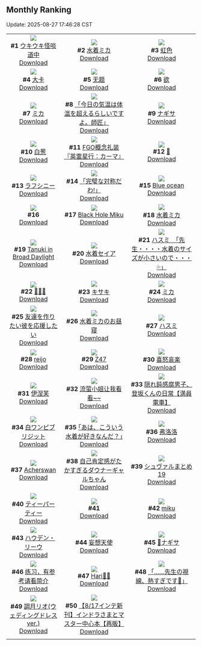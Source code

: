 ## Monthly Ranking
Update: 2025-08-27 17:46:28 CST

|      |      |      |
| :----: | :----: | :----: |
| ![](https://i.pixiv.re/c/240x480/img-master/img/2025/07/30/00/00/16/133265318_p0_master1200.jpg)<br>**#1** [ウキウキ怪啖道中](https://www.pixiv.net/artworks/133265318)<br>[Download](https://i.pixiv.re/img-original/img/2025/07/30/00/00/16/133265318_p0.jpg) | ![](https://i.pixiv.re/c/240x480/img-master/img/2025/07/30/00/23/45/133266651_p0_master1200.jpg)<br>**#2** [水着ミカ](https://www.pixiv.net/artworks/133266651)<br>[Download](https://i.pixiv.re/img-original/img/2025/07/30/00/23/45/133266651_p0.jpg) | ![](https://i.pixiv.re/c/240x480/img-master/img/2025/07/29/00/00/21/133229733_p0_master1200.jpg)<br>**#3** [虹色](https://www.pixiv.net/artworks/133229733)<br>[Download](https://i.pixiv.re/img-original/img/2025/07/29/00/00/21/133229733_p0.png) |
| ![](https://i.pixiv.re/c/240x480/img-master/img/2025/07/30/21/17/53/133294134_p0_master1200.jpg)<br>**#4** [大卡](https://www.pixiv.net/artworks/133294134)<br>[Download](https://i.pixiv.re/img-original/img/2025/07/30/21/17/53/133294134_p0.jpg) | ![](https://i.pixiv.re/c/240x480/img-master/img/2025/07/30/02/19/12/133270021_p0_master1200.jpg)<br>**#5** [无题](https://www.pixiv.net/artworks/133270021)<br>[Download](https://i.pixiv.re/img-original/img/2025/07/30/02/19/12/133270021_p0.jpg) | ![](https://i.pixiv.re/c/240x480/img-master/img/2025/07/30/21/00/06/133293235_p0_master1200.jpg)<br>**#6** [欲](https://www.pixiv.net/artworks/133293235)<br>[Download](https://i.pixiv.re/img-original/img/2025/07/30/21/00/06/133293235_p0.jpg) |
| ![](https://i.pixiv.re/c/240x480/img-master/img/2025/07/30/00/00/08/133265252_p0_master1200.jpg)<br>**#7** [ミカ](https://www.pixiv.net/artworks/133265252)<br>[Download](https://i.pixiv.re/img-original/img/2025/07/30/00/00/08/133265252_p0.jpg) | ![](https://i.pixiv.re/c/240x480/img-master/img/2025/07/31/00/00/12/133301079_p0_master1200.jpg)<br>**#8** [「今日の気温は体温を超えるらしいですよ。師匠」](https://www.pixiv.net/artworks/133301079)<br>[Download](https://i.pixiv.re/img-original/img/2025/07/31/00/00/12/133301079_p0.jpg) | ![](https://i.pixiv.re/c/240x480/img-master/img/2025/07/28/01/34/08/133197061_p0_master1200.jpg)<br>**#9** [ナギサ](https://www.pixiv.net/artworks/133197061)<br>[Download](https://i.pixiv.re/img-original/img/2025/07/28/01/34/08/133197061_p0.png) |
| ![](https://i.pixiv.re/c/240x480/img-master/img/2025/07/30/00/42/14/133267374_p0_master1200.jpg)<br>**#10** [白葱](https://www.pixiv.net/artworks/133267374)<br>[Download](https://i.pixiv.re/img-original/img/2025/07/30/00/42/14/133267374_p0.jpg) | ![](https://i.pixiv.re/c/240x480/img-master/img/2025/07/30/13/44/49/133281260_p0_master1200.jpg)<br>**#11** [FGO概念礼装『英霊星行：カーマ』](https://www.pixiv.net/artworks/133281260)<br>[Download](https://i.pixiv.re/img-original/img/2025/07/30/13/44/49/133281260_p0.png) | ![](https://i.pixiv.re/c/240x480/img-master/img/2025/07/30/22/02/57/133296087_p0_master1200.jpg)<br>**#12** [🍑](https://www.pixiv.net/artworks/133296087)<br>[Download](https://i.pixiv.re/img-original/img/2025/07/30/22/02/57/133296087_p0.png) |
| ![](https://i.pixiv.re/c/240x480/img-master/img/2025/07/30/16/42/12/133284808_p0_master1200.jpg)<br>**#13** [ラフシニー](https://www.pixiv.net/artworks/133284808)<br>[Download](https://i.pixiv.re/img-original/img/2025/07/30/16/42/12/133284808_p0.jpg) | ![](https://i.pixiv.re/c/240x480/img-master/img/2025/07/29/00/00/14/133229690_p0_master1200.jpg)<br>**#14** [「完璧な対称だわ!」](https://www.pixiv.net/artworks/133229690)<br>[Download](https://i.pixiv.re/img-original/img/2025/07/29/00/00/14/133229690_p0.png) | ![](https://i.pixiv.re/c/240x480/img-master/img/2025/07/30/16/28/01/133284482_p0_master1200.jpg)<br>**#15** [Blue ocean](https://www.pixiv.net/artworks/133284482)<br>[Download](https://i.pixiv.re/img-original/img/2025/07/30/16/28/01/133284482_p0.jpg) |
| ![](https://s.pximg.net/common/images/limit_unviewable_s.png)<br>**#16** [](https://www.pixiv.net/artworks/133286281)<br>[Download](https://s.pximg.net/common/images/limit_unviewable_s.png) | ![](https://i.pixiv.re/c/240x480/img-master/img/2025/07/29/00/12/05/133230512_p0_master1200.jpg)<br>**#17** [Black Hole Miku](https://www.pixiv.net/artworks/133230512)<br>[Download](https://i.pixiv.re/img-original/img/2025/07/29/00/12/05/133230512_p0.jpg) | ![](https://i.pixiv.re/c/240x480/img-master/img/2025/07/30/19/05/26/133289126_p0_master1200.jpg)<br>**#18** [水着ミカ](https://www.pixiv.net/artworks/133289126)<br>[Download](https://i.pixiv.re/img-original/img/2025/07/30/19/05/26/133289126_p0.png) |
| ![](https://i.pixiv.re/c/240x480/img-master/img/2025/07/30/00/02/19/133265704_p0_master1200.jpg)<br>**#19** [Tanuki in Broad Daylight](https://www.pixiv.net/artworks/133265704)<br>[Download](https://i.pixiv.re/img-original/img/2025/07/30/00/02/19/133265704_p0.jpg) | ![](https://i.pixiv.re/c/240x480/img-master/img/2025/07/30/00/14/12/133266260_p0_master1200.jpg)<br>**#20** [水着セイア](https://www.pixiv.net/artworks/133266260)<br>[Download](https://i.pixiv.re/img-original/img/2025/07/30/00/14/12/133266260_p0.png) | ![](https://i.pixiv.re/c/240x480/img-master/img/2025/07/31/08/00/06/133310757_p0_master1200.jpg)<br>**#21** [ハスミ　「先生・・・・水着のサイズが小さいので・・・💦」](https://www.pixiv.net/artworks/133310757)<br>[Download](https://i.pixiv.re/img-original/img/2025/07/31/08/00/06/133310757_p0.jpg) |
| ![](https://i.pixiv.re/c/240x480/img-master/img/2025/07/31/00/06/57/133301699_p0_master1200.jpg)<br>**#22** [🍓🍓🍓](https://www.pixiv.net/artworks/133301699)<br>[Download](https://i.pixiv.re/img-original/img/2025/07/31/00/06/57/133301699_p0.png) | ![](https://i.pixiv.re/c/240x480/img-master/img/2025/07/29/17/41/46/133250684_p0_master1200.jpg)<br>**#23** [キサキ](https://www.pixiv.net/artworks/133250684)<br>[Download](https://i.pixiv.re/img-original/img/2025/07/29/17/41/46/133250684_p0.png) | ![](https://i.pixiv.re/c/240x480/img-master/img/2025/07/30/00/00/14/133265303_p0_master1200.jpg)<br>**#24** [ミカ](https://www.pixiv.net/artworks/133265303)<br>[Download](https://i.pixiv.re/img-original/img/2025/07/30/00/00/14/133265303_p0.jpg) |
| ![](https://i.pixiv.re/c/240x480/img-master/img/2025/07/30/17/00/46/133285310_p0_master1200.jpg)<br>**#25** [友達を作りたい彼を応援したい](https://www.pixiv.net/artworks/133285310)<br>[Download](https://i.pixiv.re/img-original/img/2025/07/30/17/00/46/133285310_p0.jpg) | ![](https://i.pixiv.re/c/240x480/img-master/img/2025/07/30/12/03/42/133279283_p0_master1200.jpg)<br>**#26** [水着ミカのお昼寝](https://www.pixiv.net/artworks/133279283)<br>[Download](https://i.pixiv.re/img-original/img/2025/07/30/12/03/42/133279283_p0.jpg) | ![](https://i.pixiv.re/c/240x480/img-master/img/2025/07/28/12/41/38/133208520_p0_master1200.jpg)<br>**#27** [ハスミ](https://www.pixiv.net/artworks/133208520)<br>[Download](https://i.pixiv.re/img-original/img/2025/07/28/12/41/38/133208520_p0.jpg) |
| ![](https://i.pixiv.re/c/240x480/img-master/img/2025/07/31/01/38/17/133304639_p0_master1200.jpg)<br>**#28** [reijo](https://www.pixiv.net/artworks/133304639)<br>[Download](https://i.pixiv.re/img-original/img/2025/07/31/01/38/17/133304639_p0.png) | ![](https://i.pixiv.re/c/240x480/img-master/img/2025/07/30/18/23/03/133287693_p0_master1200.jpg)<br>**#29** [Z47](https://www.pixiv.net/artworks/133287693)<br>[Download](https://i.pixiv.re/img-original/img/2025/07/30/18/23/03/133287693_p0.jpg) | ![](https://i.pixiv.re/c/240x480/img-master/img/2025/07/30/00/00/10/133265271_p0_master1200.jpg)<br>**#30** [喜怒哀楽](https://www.pixiv.net/artworks/133265271)<br>[Download](https://i.pixiv.re/img-original/img/2025/07/30/00/00/10/133265271_p0.jpg) |
| ![](https://i.pixiv.re/c/240x480/img-master/img/2025/07/30/13/22/05/133280809_p0_master1200.jpg)<br>**#31** [伊涅芙](https://www.pixiv.net/artworks/133280809)<br>[Download](https://i.pixiv.re/img-original/img/2025/07/30/13/22/05/133280809_p0.jpg) | ![](https://i.pixiv.re/c/240x480/img-master/img/2025/07/30/01/21/00/133268609_p0_master1200.jpg)<br>**#32** [流萤小姐让我看看~~](https://www.pixiv.net/artworks/133268609)<br>[Download](https://i.pixiv.re/img-original/img/2025/07/30/01/21/00/133268609_p0.jpg) | ![](https://i.pixiv.re/c/240x480/img-master/img/2025/07/30/01/47/54/133269316_p0_master1200.jpg)<br>**#33** [隠れ鈍感腐男子、登坂くんの日常【満員電車】](https://www.pixiv.net/artworks/133269316)<br>[Download](https://i.pixiv.re/img-original/img/2025/07/30/01/47/54/133269316_p0.png) |
| ![](https://i.pixiv.re/c/240x480/img-master/img/2025/07/30/18/56/37/133288679_p0_master1200.jpg)<br>**#34** [白ワンピブリジット](https://www.pixiv.net/artworks/133288679)<br>[Download](https://i.pixiv.re/img-original/img/2025/07/30/18/56/37/133288679_p0.png) | ![](https://i.pixiv.re/c/240x480/img-master/img/2025/07/28/17/09/08/133214097_p0_master1200.jpg)<br>**#35** [｢あは、こういう水着が好きなんだ？｣](https://www.pixiv.net/artworks/133214097)<br>[Download](https://i.pixiv.re/img-original/img/2025/07/28/17/09/08/133214097_p0.jpg) | ![](https://i.pixiv.re/c/240x480/img-master/img/2025/07/28/18/00/12/133215389_p0_master1200.jpg)<br>**#36** [弗洛洛](https://www.pixiv.net/artworks/133215389)<br>[Download](https://i.pixiv.re/img-original/img/2025/07/28/18/00/12/133215389_p0.jpg) |
| ![](https://i.pixiv.re/c/240x480/img-master/img/2025/07/30/00/00/12/133265292_p0_master1200.jpg)<br>**#37** [Acherswan](https://www.pixiv.net/artworks/133265292)<br>[Download](https://i.pixiv.re/img-original/img/2025/07/30/00/00/12/133265292_p0.png) | ![](https://i.pixiv.re/c/240x480/img-master/img/2025/07/28/00/00/32/133193329_p0_master1200.jpg)<br>**#38** [自己肯定感がたかすぎるダウナーギャルちゃん](https://www.pixiv.net/artworks/133193329)<br>[Download](https://i.pixiv.re/img-original/img/2025/07/28/00/00/32/133193329_p0.png) | ![](https://i.pixiv.re/c/240x480/img-master/img/2025/07/30/23/26/51/133299648_p0_master1200.jpg)<br>**#39** [シュヴァルまとめ19](https://www.pixiv.net/artworks/133299648)<br>[Download](https://i.pixiv.re/img-original/img/2025/07/30/23/26/51/133299648_p0.jpg) |
| ![](https://i.pixiv.re/c/240x480/img-master/img/2025/07/31/21/00/05/133329212_p0_master1200.jpg)<br>**#40** [ティーパーティー](https://www.pixiv.net/artworks/133329212)<br>[Download](https://i.pixiv.re/img-original/img/2025/07/31/21/00/05/133329212_p0.png) | ![](https://s.pximg.net/common/images/limit_unviewable_s.png)<br>**#41** [](https://www.pixiv.net/artworks/133226485)<br>[Download](https://s.pximg.net/common/images/limit_unviewable_s.png) | ![](https://i.pixiv.re/c/240x480/img-master/img/2025/07/28/00/33/19/133195106_p0_master1200.jpg)<br>**#42** [miku](https://www.pixiv.net/artworks/133195106)<br>[Download](https://i.pixiv.re/img-original/img/2025/07/28/00/33/19/133195106_p0.jpg) |
| ![](https://i.pixiv.re/c/240x480/img-master/img/2025/07/29/19/00/38/133253160_p0_master1200.jpg)<br>**#43** [ハウデン・リーウ](https://www.pixiv.net/artworks/133253160)<br>[Download](https://i.pixiv.re/img-original/img/2025/07/29/19/00/38/133253160_p0.jpg) | ![](https://i.pixiv.re/c/240x480/img-master/img/2025/07/30/13/26/54/133280911_p0_master1200.jpg)<br>**#44** [妄想天使](https://www.pixiv.net/artworks/133280911)<br>[Download](https://i.pixiv.re/img-original/img/2025/07/30/13/26/54/133280911_p0.jpg) | ![](https://i.pixiv.re/c/240x480/img-master/img/2025/07/31/00/57/39/133303448_p0_master1200.jpg)<br>**#45** [👙ナギサ](https://www.pixiv.net/artworks/133303448)<br>[Download](https://i.pixiv.re/img-original/img/2025/07/31/00/57/39/133303448_p0.png) |
| ![](https://i.pixiv.re/c/240x480/img-master/img/2025/07/28/01/03/32/133196185_p0_master1200.jpg)<br>**#46** [练习，有参考请看简介](https://www.pixiv.net/artworks/133196185)<br>[Download](https://i.pixiv.re/img-original/img/2025/07/28/01/03/32/133196185_p0.jpg) | ![](https://i.pixiv.re/c/240x480/img-master/img/2025/07/30/13/26/57/133265285_p0_master1200.jpg)<br>**#47** [Hari💜🖤](https://www.pixiv.net/artworks/133265285)<br>[Download](https://i.pixiv.re/img-original/img/2025/07/30/13/26/57/133265285_p0.jpg) | ![](https://i.pixiv.re/c/240x480/img-master/img/2025/07/31/00/45/09/133303080_p0_master1200.jpg)<br>**#48** [「……先生の視線、熱すぎです🖤」](https://www.pixiv.net/artworks/133303080)<br>[Download](https://i.pixiv.re/img-original/img/2025/07/31/00/45/09/133303080_p0.png) |
| ![](https://i.pixiv.re/c/240x480/img-master/img/2025/08/01/19/00/13/133362721_p0_master1200.jpg)<br>**#49** [調月リオ(ウェディングドレスver.)](https://www.pixiv.net/artworks/133362721)<br>[Download](https://i.pixiv.re/img-original/img/2025/08/01/19/00/13/133362721_p0.png) | ![](https://i.pixiv.re/c/240x480/img-master/img/2025/07/30/20/33/06/133292235_p0_master1200.jpg)<br>**#50** [【8/17インテ新刊】インドラさまとマスター中心本【再販】](https://www.pixiv.net/artworks/133292235)<br>[Download](https://i.pixiv.re/img-original/img/2025/07/30/20/33/06/133292235_p0.jpg) |
|      |
